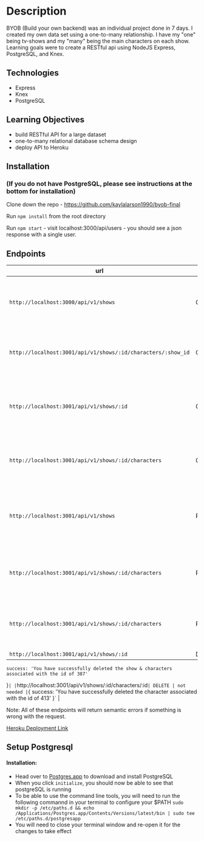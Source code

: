 # Description

BYOB (Build your own backend) was an individual project done in 7 days. I created my own data set using a one-to-many relationship. I have my "one" being tv-shows and my "many" being the main characters on each show. Learning goals were to create a RESTful api using NodeJS Express, PostgreSQL, and Knex.

## Technologies

- Express
- Knex
- PostgreSQL

## Learning Objectives

- build RESTful API for a large dataset
- one-to-many relational database schema design
- deploy API to Heroku

## Installation
### (If you do not have PostgreSQL, please see instructions at the bottom for installation)
Clone down the repo - https://github.com/kaylalarson1990/byob-final

Run ```npm install``` from the root directory

Run ```npm start``` - visit localhost:3000/api/users - you should see a json response with a single user.

## Endpoints

| url | verb | options | sample response |
| ----|------|---------|---------------- |
| `http://localhost:3000/api/v1/shows` | GET | not needed | Array of all shows: `[{ id: 12, title: 'Friends', date: 'August 18, 2019', tv_source: 'Netflix', cover_image: 'https://friends.com', characters: [{}] }]` |
| `http://localhost:3001/api/v1/shows/:id/characters/:show_id` | GET | not needed | Array of one specific character: `[{ id: 12, show_name: 'Friends', char_name: 'Rachel', ethnicity: 'American', name: 'Jennifer Anniston' }]` |
| `http://localhost:3001/api/v1/shows/:id` | GET | not needed | Array of one specific show: `[{ id: 12, title: 'Friends', date: 'August 18, 2019', tv_source: 'Netflix', cover_image: 'https://friends.com' }]` |
| `http://localhost:3001/api/v1/shows/:id/characters` | GET | not needed | Array of characters for one specific show: `[{ id: 12, show_name: 'Friends', char_name: 'Rachel', ethnicity: 'American', name: 'Jennifer Anniston' }]` |
| `http://localhost:3001/api/v1/shows` | POST | `{title: <String>, date: <String>, tv_source: <String>, cover_image: <String>, characters: <String>}` | New show: `{ id: 12, title: 'Friends', date: 'August 18, 2019', tv_source: 'Netflix', cover_image: 'https://friends.com', characters: [{}] }` |
| `http://localhost:3001/api/v1/shows/:id/characters` | POST | `{show_name: <String>, char_name: <String>, ethnicity: <String>, name: <String>}` | New character: `{ id: 12, show_name: 'Friends', char_name: 'Rachel', ethnicity: 'American', name: 'Jennifer Anniston' }` |
| `http://localhost:3001/api/v1/shows/:id/characters` | POST | `{show_name: <String>, char_name: <String>, ethnicity: <String>, name: <String>}` | New character: `{ id: 12, show_name: 'Friends', char_name: 'Rachel', ethnicity: 'American', name: 'Jennifer Anniston' }` |
| `http://localhost:3001/api/v1/shows/:id` | DELETE | not needed | `{
    success: 'You have successfully deleted the show & characters associated with the id of 387'
}` |
| `http://localhost:3001/api/v1/shows/:id/characters/:id` | DELETE | not needed | `{
    success: 'You have successfully deleted the character associated with the id of 413'
}` |


Note: All of these endpoints will return semantic errors if something is wrong with the request.

[Heroku Deployment Link](https://afternoon-springs-70039.herokuapp.com/api/v1/shows)

## Setup Postgresql

#### Installation:
* Head over to [Postgres.app](http://postgresapp.com/) to download and install PostgreSQL
* When you click `initialize`, you should now be able to see that postgreSQL is running
* To be able to use the command line tools, you will need to run the following commannd in your terminal to configure your $PATH `sudo mkdir -p /etc/paths.d && echo /Applications/Postgres.app/Contents/Versions/latest/bin | sudo tee /etc/paths.d/postgresapp`
* You will need to close your terminal window and re-open it for the changes to take effect

